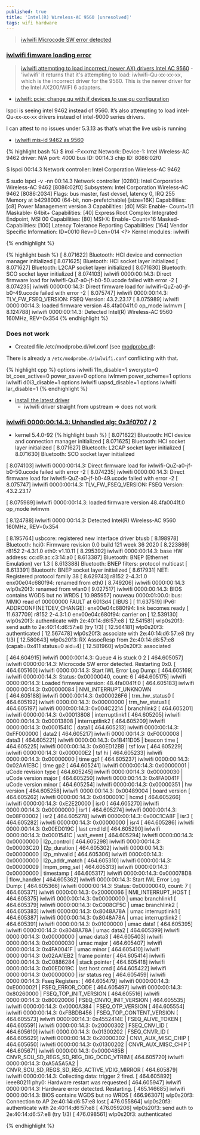 ```yaml
---
published: true
title: 'Intel(R) Wireless-AC 9560 [unresolved]'
tags: wifi hardware
---
```

> [iwlwifi Microcode SW error detected](https://bbs.archlinux.org/viewtopic.php?id=254766)


### [iwlwifi fimware loading error](https://forums.linuxmint.com/viewtopic.php?t=358500)

> [iwlwifi attempting to load incorrect (newer AX) drivers Intel AC 9560](https://bbs.archlinux.org/viewtopic.php?id=251321) - 'iwlwifi' it returns that it's attempting to load: iwlwifi-Qu-xx-xx-xx, which is the incorrect driver for the 9560. This is the newer driver for the Intel AX200/WIFI 6 adapters. 

- [iwlwifi: pcie: change qu with jf devices to use qu configuration ](https://github.com/torvalds/linux/commit/aa0cc7dde17bb6b8cc533bbcfe3f53d70e0dd269)

lspci is seeing intel 9462 instead of 9560. It’s also attempting to load intel-Qu-xx-xx-xx drivers instead of intel-9000 series drivers.

I can attest to no issues under 5.3.13 as that’s what the live usb is running

- [iwlwifi mis-id 9462 as 9560](https://www.linuxquestions.org/questions/slackware-14/iwlwifi-mis-id-9462-as-9560-a-4175665669/)

{% highlight bash %}
$ inxi -Fxxxrnz
Network:   Device-1: Intel Wireless-AC 9462 driver: N/A port: 4000 bus ID: 00:14.3 chip ID: 8086:02f0 

$ lspci
00:14.3 Network controller: Intel Corporation Wireless-AC 9462

$ sudo lspci -v -nn
00:14.3 Network controller [0280]: Intel Corporation Wireless-AC 9462 [8086:02f0]
	Subsystem: Intel Corporation Wireless-AC 9462 [8086:2034]
	Flags: bus master, fast devsel, latency 0, IRQ 255
	Memory at b4298000 (64-bit, non-prefetchable) [size=16K]
	Capabilities: [c8] Power Management version 3
	Capabilities: [d0] MSI: Enable- Count=1/1 Maskable- 64bit+
	Capabilities: [40] Express Root Complex Integrated Endpoint, MSI 00
	Capabilities: [80] MSI-X: Enable- Count=16 Masked-
	Capabilities: [100] Latency Tolerance Reporting
	Capabilities: [164] Vendor Specific Information: ID=0010 Rev=0 Len=014 <?>
	Kernel modules: iwlwifi

{% endhighlight %}

{% highlight bash %}
[    8.071622] Bluetooth: HCI device and connection manager initialized
[    8.071625] Bluetooth: HCI socket layer initialized
[    8.071627] Bluetooth: L2CAP socket layer initialized
[    8.071630] Bluetooth: SCO socket layer initialized
[    8.074103] iwlwifi 0000:00:14.3: Direct firmware load for iwlwifi-QuZ-a0-jf-b0-50.ucode failed with error -2
[    8.074235] iwlwifi 0000:00:14.3: Direct firmware load for iwlwifi-QuZ-a0-jf-b0-49.ucode failed with error -2
[    8.075747] iwlwifi 0000:00:14.3: TLV_FW_FSEQ_VERSION: FSEQ Version: 43.2.23.17
[    8.075989] iwlwifi 0000:00:14.3: loaded firmware version 48.4fa0041f.0 op_mode iwlmvm
[    8.124788] iwlwifi 0000:00:14.3: Detected Intel(R) Wireless-AC 9560 160MHz, REV=0x354
{% endhighlight %}


### Does not work
- Created file /etc/modprobe.d/iwl.conf (see [modprobe.d](https://linux.die.net/man/5/modprobe.d)):

There is already a `/etc/modprobe.d/iwlwifi.conf` conflicting with that.

{% highlight cpp %}
options iwlwifi 11n_disable=1 swcrypto=0 bt_coex_active=0 power_save=0
options iwlmvm power_scheme=1 
options iwlwifi d0i3_disable=1 
options iwlwifi uapsd_disable=1 
options iwlwifi lar_disable=1
{% endhighlight %}

- [install the latest driver](https://easylinuxtipsproject.blogspot.com/p/intel-wifi.html)
	- iwlwifi driver straight from upstream => does not work

### [iwlwifi 0000:00:14.3: Unhandled alg: 0x3f0707](https://askubuntu.com/questions/1190279/disabling-iwlwifi-00000014-3-unhandled-alg-0x707-from-flooding-the-logs) / [2](https://serverfault.com/questions/973632/ubuntu-18-04-lts-crashes-on-lenovo-thinkpad-t590)

- kernel 5.4.0-92
{% highlight bash %}
[    8.071622] Bluetooth: HCI device and connection manager initialized
[    8.071625] Bluetooth: HCI socket layer initialized
[    8.071627] Bluetooth: L2CAP socket layer initialized
[    8.071630] Bluetooth: SCO socket layer initialized

[    8.074103] iwlwifi 0000:00:14.3: Direct firmware load for iwlwifi-QuZ-a0-jf-b0-50.ucode failed with error -2
[    8.074235] iwlwifi 0000:00:14.3: Direct firmware load for iwlwifi-QuZ-a0-jf-b0-49.ucode failed with error -2
[    8.075747] iwlwifi 0000:00:14.3: TLV_FW_FSEQ_VERSION: FSEQ Version: 43.2.23.17

[    8.075989] iwlwifi 0000:00:14.3: loaded firmware version 48.4fa0041f.0 op_mode iwlmvm

[    8.124788] iwlwifi 0000:00:14.3: Detected Intel(R) Wireless-AC 9560 160MHz, REV=0x354

[    8.195764] usbcore: registered new interface driver btusb
[    8.198978] Bluetooth: hci0: Firmware revision 0.0 build 121 week 36 2020
[    8.223869] r8152 2-4.3:1.0 eth0: v1.10.11
[    8.295392] iwlwifi 0000:00:14.3: base HW address: cc:d9:ac:c3:14:a0
[    8.613387] Bluetooth: BNEP (Ethernet Emulation) ver 1.3
[    8.613388] Bluetooth: BNEP filters: protocol multicast
[    8.613391] Bluetooth: BNEP socket layer initialized
[    8.617931] NET: Registered protocol family 38
[    8.629743] r8152 2-4.3:1.0 enx00e04c680f94: renamed from eth0
[    8.749206] iwlwifi 0000:00:14.3 wlp0s20f3: renamed from wlan0
[    9.027517] iwlwifi 0000:00:14.3: BIOS contains WGDS but no WRDS
[   10.985957] nouveau 0000:01:00.0: bus: MMIO read of 00000000 FAULT at 6013d4 [ IBUS ]
[   11.637519] IPv6: ADDRCONF(NETDEV_CHANGE): enx00e04c680f94: link becomes ready
[   11.637709] r8152 2-4.3:1.0 enx00e04c680f94: carrier on
[   12.539130] wlp0s20f3: authenticate with 2e:40:14:d6:57:e8
[   12.541581] wlp0s20f3: send auth to 2e:40:14:d6:57:e8 (try 1/3)
[   12.564181] wlp0s20f3: authenticated
[   12.567478] wlp0s20f3: associate with 2e:40:14:d6:57:e8 (try 1/3)
[   12.580643] wlp0s20f3: RX AssocResp from 2e:40:14:d6:57:e8 (capab=0x411 status=0 aid=4)
[   12.581960] wlp0s20f3: associated

[  464.604915] iwlwifi 0000:00:14.3: Queue 4 is stuck 0 2
[  464.605057] iwlwifi 0000:00:14.3: Microcode SW error detected. Restarting 0x0.
[  464.605160] iwlwifi 0000:00:14.3: Start IWL Error Log Dump:
[  464.605169] iwlwifi 0000:00:14.3: Status: 0x00000040, count: 6
[  464.605175] iwlwifi 0000:00:14.3: Loaded firmware version: 48.4fa0041f.0
[  464.605183] iwlwifi 0000:00:14.3: 0x00000084 | NMI_INTERRUPT_UNKNOWN       
[  464.605188] iwlwifi 0000:00:14.3: 0x000026F6 | trm_hw_status0
[  464.605192] iwlwifi 0000:00:14.3: 0x00000000 | trm_hw_status1
[  464.605197] iwlwifi 0000:00:14.3: 0x004C2214 | branchlink2
[  464.605201] iwlwifi 0000:00:14.3: 0x00013808 | interruptlink1
[  464.605205] iwlwifi 0000:00:14.3: 0x00013808 | interruptlink2
[  464.605209] iwlwifi 0000:00:14.3: 0x0001541C | data1
[  464.605213] iwlwifi 0000:00:14.3: 0xFF000000 | data2
[  464.605217] iwlwifi 0000:00:14.3: 0xF0000008 | data3
[  464.605221] iwlwifi 0000:00:14.3: 0x1B411D05 | beacon time
[  464.605225] iwlwifi 0000:00:14.3: 0x80ED12BB | tsf low
[  464.605229] iwlwifi 0000:00:14.3: 0x000000E2 | tsf hi
[  464.605233] iwlwifi 0000:00:14.3: 0x00000000 | time gp1
[  464.605237] iwlwifi 0000:00:14.3: 0x02AA1EBC | time gp2
[  464.605241] iwlwifi 0000:00:14.3: 0x00000001 | uCode revision type
[  464.605245] iwlwifi 0000:00:14.3: 0x00000030 | uCode version major
[  464.605250] iwlwifi 0000:00:14.3: 0x4FA0041F | uCode version minor
[  464.605254] iwlwifi 0000:00:14.3: 0x00000351 | hw version
[  464.605258] iwlwifi 0000:00:14.3: 0x00489004 | board version
[  464.605262] iwlwifi 0000:00:14.3: 0x0400001C | hcmd
[  464.605266] iwlwifi 0000:00:14.3: 0xE2E20000 | isr0
[  464.605270] iwlwifi 0000:00:14.3: 0x00000000 | isr1
[  464.605274] iwlwifi 0000:00:14.3: 0x08F00002 | isr2
[  464.605278] iwlwifi 0000:00:14.3: 0x00C1CA8F | isr3
[  464.605282] iwlwifi 0000:00:14.3: 0x00000000 | isr4
[  464.605286] iwlwifi 0000:00:14.3: 0x00ED019C | last cmd Id
[  464.605290] iwlwifi 0000:00:14.3: 0x0001541C | wait_event
[  464.605294] iwlwifi 0000:00:14.3: 0x00000000 | l2p_control
[  464.605298] iwlwifi 0000:00:14.3: 0x00003C20 | l2p_duration
[  464.605302] iwlwifi 0000:00:14.3: 0x00000000 | l2p_mhvalid
[  464.605306] iwlwifi 0000:00:14.3: 0x00000000 | l2p_addr_match
[  464.605310] iwlwifi 0000:00:14.3: 0x00000009 | lmpm_pmg_sel
[  464.605313] iwlwifi 0000:00:14.3: 0x00000000 | timestamp
[  464.605317] iwlwifi 0000:00:14.3: 0x000078D8 | flow_handler
[  464.605362] iwlwifi 0000:00:14.3: Start IWL Error Log Dump:
[  464.605366] iwlwifi 0000:00:14.3: Status: 0x00000040, count: 7
[  464.605371] iwlwifi 0000:00:14.3: 0x20000066 | NMI_INTERRUPT_HOST
[  464.605375] iwlwifi 0000:00:14.3: 0x00000000 | umac branchlink1
[  464.605379] iwlwifi 0000:00:14.3: 0xC008CF5C | umac branchlink2
[  464.605383] iwlwifi 0000:00:14.3: 0x8048A78A | umac interruptlink1
[  464.605387] iwlwifi 0000:00:14.3: 0x8048A78A | umac interruptlink2
[  464.605391] iwlwifi 0000:00:14.3: 0x01000000 | umac data1
[  464.605395] iwlwifi 0000:00:14.3: 0x8048A78A | umac data2
[  464.605399] iwlwifi 0000:00:14.3: 0x00000000 | umac data3
[  464.605403] iwlwifi 0000:00:14.3: 0x00000030 | umac major
[  464.605407] iwlwifi 0000:00:14.3: 0x4FA0041F | umac minor
[  464.605410] iwlwifi 0000:00:14.3: 0x02AA1EB2 | frame pointer
[  464.605414] iwlwifi 0000:00:14.3: 0xC0886284 | stack pointer
[  464.605418] iwlwifi 0000:00:14.3: 0x00ED019C | last host cmd
[  464.605422] iwlwifi 0000:00:14.3: 0x00000000 | isr status reg
[  464.605459] iwlwifi 0000:00:14.3: Fseq Registers:
[  464.605479] iwlwifi 0000:00:14.3: 0xE0000021 | FSEQ_ERROR_CODE
[  464.605497] iwlwifi 0000:00:14.3: 0x80260000 | FSEQ_TOP_INIT_VERSION
[  464.605516] iwlwifi 0000:00:14.3: 0x80020006 | FSEQ_CNVIO_INIT_VERSION
[  464.605535] iwlwifi 0000:00:14.3: 0x0000A384 | FSEQ_OTP_VERSION
[  464.605554] iwlwifi 0000:00:14.3: 0xFBBDB456 | FSEQ_TOP_CONTENT_VERSION
[  464.605573] iwlwifi 0000:00:14.3: 0x4552414E | FSEQ_ALIVE_TOKEN
[  464.605591] iwlwifi 0000:00:14.3: 0x20000302 | FSEQ_CNVI_ID
[  464.605610] iwlwifi 0000:00:14.3: 0x01300202 | FSEQ_CNVR_ID
[  464.605629] iwlwifi 0000:00:14.3: 0x20000302 | CNVI_AUX_MISC_CHIP
[  464.605650] iwlwifi 0000:00:14.3: 0x01300202 | CNVR_AUX_MISC_CHIP
[  464.605671] iwlwifi 0000:00:14.3: 0x0000485B | CNVR_SCU_SD_REGS_SD_REG_DIG_DCDC_VTRIM
[  464.605720] iwlwifi 0000:00:14.3: 0xA5A5A5A2 | CNVR_SCU_SD_REGS_SD_REG_ACTIVE_VDIG_MIRROR
[  464.605879] iwlwifi 0000:00:14.3: Collecting data: trigger 2 fired.
[  464.605892] ieee80211 phy0: Hardware restart was requested
[  464.605947] iwlwifi 0000:00:14.3: Hardware error detected. Restarting.
[  465.146685] iwlwifi 0000:00:14.3: BIOS contains WGDS but no WRDS
[  466.963071] wlp0s20f3: Connection to AP 2e:40:14:d6:57:e8 lost
[  476.055864] wlp0s20f3: authenticate with 2e:40:14:d6:57:e8
[  476.059206] wlp0s20f3: send auth to 2e:40:14:d6:57:e8 (try 1/3)
[  476.098561] wlp0s20f3: authenticated

{% endhighlight %}
